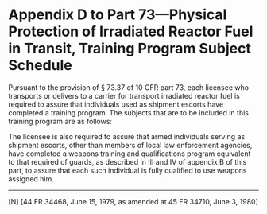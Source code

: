 # Appendix D to Part 73—Physical Protection of Irradiated Reactor Fuel in Transit, Training Program Subject Schedule




Pursuant to the provision of § 73.37 of 10 CFR part 73, each licensee who transports or delivers to a carrier for transport irradiated reactor fuel is required to assure that individuals used as shipment escorts have completed a training program. The subjects that are to be included in this training program are as follows:


The licensee is also required to assure that armed individuals serving as shipment escorts, other than members of local law enforcement agencies, have completed a weapons training and qualifications program equivalent to that required of guards, as described in III and IV of appendix B of this part, to assure that each such individual is fully qualified to use weapons assigned him.



---

[N] [44 FR 34468, June 15, 1979, as amended at 45 FR 34710, June 3, 1980] 




